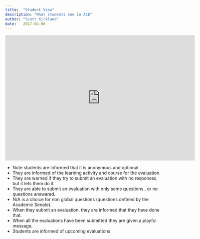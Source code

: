 ```yaml
---
title:  "Student View"
description: "What students see in ACE"
author: "Scott Kirkland"
date:   2017-04-06
---
```


<iframe id="kaltura_player" src="https://cdnapisec.kaltura.com/p/1770401/sp/177040100/embedIframeJs/uiconf_id/29032722/partner_id/1770401?iframeembed=true&playerId=kaltura_player&entry_id=1_nam28gue&flashvars[localizationCode]=en&amp;flashvars[leadWithHTML5]=true&amp;flashvars[sideBarContainer.plugin]=true&amp;flashvars[sideBarContainer.position]=left&amp;flashvars[sideBarContainer.clickToClose]=true&amp;flashvars[chapters.plugin]=true&amp;flashvars[chapters.layout]=vertical&amp;flashvars[chapters.thumbnailRotator]=false&amp;flashvars[streamSelector.plugin]=true&amp;flashvars[EmbedPlayer.SpinnerTarget]=videoHolder&amp;flashvars[dualScreen.plugin]=true&amp;flashvars[Kaltura.addCrossoriginToIframe]=true&amp;&wid=1_otxzttr8" width="608" height="402" allowfullscreen webkitallowfullscreen mozAllowFullScreen allow="autoplay *; fullscreen *; encrypted-media *" sandbox="allow-forms allow-same-origin allow-scripts allow-top-navigation allow-pointer-lock allow-popups allow-modals allow-orientation-lock allow-popups-to-escape-sandbox allow-presentation allow-top-navigation-by-user-activation" frameborder="0" title="Kaltura Player"></iframe>

- Note students are informed that it is anonymous and optional.
- They are informed of the learning activity and course for the evaluation.
- They are warned if they try to submit an evaluation with no responses, but it lets them do it.
- They are able to submit an evaluation with only some questions , or no questions answered.
- N/A is a choice for non global questions (questions defined by the Academic Senate).
- When they submit an evaluation, they are informed that they have done that.
- When all the evaluations have been submitted they are given a playful message.
- Students are informed of upcoming evaluations.
